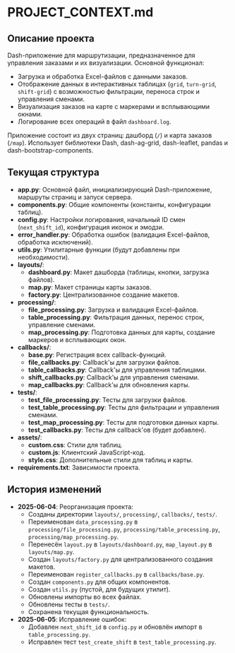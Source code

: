 # PROJECT_CONTEXT.md

## Описание проекта
Dash-приложение для маршрутизации, предназначенное для управления заказами и их визуализации. Основной функционал:
- Загрузка и обработка Excel-файлов с данными заказов.
- Отображение данных в интерактивных таблицах (`grid`, `turn-grid`, `shift-grid`) с возможностью фильтрации, переноса строк и управления сменами.
- Визуализация заказов на карте с маркерами и всплывающими окнами.
- Логирование всех операций в файл `dashboard.log`.

Приложение состоит из двух страниц: дашборд (`/`) и карта заказов (`/map`). Использует библиотеки Dash, dash-ag-grid, dash-leaflet, pandas и dash-bootstrap-components.

## Текущая структура
- **app.py**: Основной файл, инициализирующий Dash-приложение, маршруты страниц и запуск сервера.
- **components.py**: Общие компоненты (константы, конфигурации таблиц).
- **config.py**: Настройки логирования, начальный ID смен (`next_shift_id`), конфигурация иконок и эмодзи.
- **error_handler.py**: Обработка ошибок (валидация Excel-файлов, обработка исключений).
- **utils.py**: Утилитарные функции (будут добавлены при необходимости).
- **layouts/**:
  - **dashboard.py**: Макет дашборда (таблицы, кнопки, загрузка файлов).
  - **map.py**: Макет страницы карты заказов.
  - **factory.py**: Централизованное создание макетов.
- **processing/**:
  - **file_processing.py**: Загрузка и валидация Excel-файлов.
  - **table_processing.py**: Фильтрация данных, перенос строк, управление сменами.
  - **map_processing.py**: Подготовка данных для карты, создание маркеров и всплывающих окон.
- **callbacks/**:
  - **base.py**: Регистрация всех callback-функций.
  - **file_callbacks.py**: Callback'ы для загрузки файлов.
  - **table_callbacks.py**: Callback'ы для управления таблицами.
  - **shift_callbacks.py**: Callback'ы для управления сменами.
  - **map_callbacks.py**: Callback'ы для обновления карты.
- **tests/**:
  - **test_file_processing.py**: Тесты для загрузки файлов.
  - **test_table_processing.py**: Тесты для фильтрации и управления сменами.
  - **test_map_processing.py**: Тесты для подготовки данных карты.
  - **test_callbacks.py**: Тесты для callback'ов (будет добавлен).
- **assets/**:
  - **custom.css**: Стили для таблиц.
  - **custom.js**: Клиентский JavaScript-код.
  - **style.css**: Дополнительные стили для таблиц и карты.
- **requirements.txt**: Зависимости проекта.

## История изменений
- **2025-06-04**: Реорганизация проекта:
  - Созданы директории `layouts/`, `processing/`, `callbacks/`, `tests/`.
  - Переименован `data_processing.py` в `processing/file_processing.py`, `processing/table_processing.py`, `processing/map_processing.py`.
  - Перенесён `layout.py` в `layouts/dashboard.py`, `map_layout.py` в `layouts/map.py`.
  - Создан `layouts/factory.py` для централизованного создания макетов.
  - Переименован `register_callbacks.py` в `callbacks/base.py`.
  - Создан `components.py` для общих компонентов.
  - Создан `utils.py` (пустой, для будущих утилит).
  - Обновлены импорты во всех файлах.
  - Обновлены тесты в `tests/`.
  - Сохранена текущая функциональность.
- **2025-06-05**: Исправление ошибок:
  - Добавлен `next_shift_id` в `config.py` и обновлён импорт в `table_processing.py`.
  - Исправлен тест `test_create_shift` в `test_table_processing.py`.
 